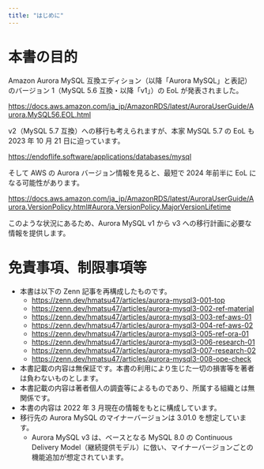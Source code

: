 ```yaml
---
title: "はじめに"
---
```

# 本書の目的

Amazon Aurora MySQL 互換エディション（以降「Aurora MySQL」と表記）のバージョン 1（MySQL 5.6 互換・以降「v1」）の EoL が発表されました。

https://docs.aws.amazon.com/ja_jp/AmazonRDS/latest/AuroraUserGuide/Aurora.MySQL56.EOL.html

v2（MySQL 5.7 互換）への移行も考えられますが、本家 MySQL 5.7 の EoL も 2023 年 10 月 21 日に迫っています。

https://endoflife.software/applications/databases/mysql

そして AWS の Aurora バージョン情報を見ると、最短で 2024 年前半に EoL になる可能性があります。

https://docs.aws.amazon.com/ja_jp/AmazonRDS/latest/AuroraUserGuide/Aurora.VersionPolicy.html#Aurora.VersionPolicy.MajorVersionLifetime

このような状況にあるため、Aurora MySQL v1 から v3 への移行計画に必要な情報を提供します。

# 免責事項、制限事項等

- 本書は以下の Zenn 記事を再構成したものです。
  - https://zenn.dev/hmatsu47/articles/aurora-mysql3-001-top
  - https://zenn.dev/hmatsu47/articles/aurora-mysql3-002-ref-material
  - https://zenn.dev/hmatsu47/articles/aurora-mysql3-003-ref-aws-01
  - https://zenn.dev/hmatsu47/articles/aurora-mysql3-004-ref-aws-02
  - https://zenn.dev/hmatsu47/articles/aurora-mysql3-005-ref-ora-01
  - https://zenn.dev/hmatsu47/articles/aurora-mysql3-006-research-01
  - https://zenn.dev/hmatsu47/articles/aurora-mysql3-007-research-02
  - https://zenn.dev/hmatsu47/articles/aurora-mysql3-008-ope-check
- 本書記載の内容は無保証です。本書の利用により生じた一切の損害等を著者は負わないものとします。
- 本書記載の内容は著者個人の調査等によるものであり、所属する組織とは無関係です。
- 本書の内容は 2022 年 3 月現在の情報をもとに構成しています。
- 移行先の Aurora MySQL のマイナーバージョンは 3.01.0 を想定しています。
  - Aurora MySQL v3 は、ベースとなる MySQL 8.0 の Continuous Delivery Model（継続提供モデル）に倣い、マイナーバージョンごとの機能追加が想定されています。